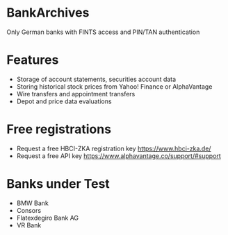 # BankArchives
Only German banks with FINTS access and PIN/TAN authentication
# Features
* Storage of account statements, securities account data
 * Storing historical stock prices from Yahoo! Finance or AlphaVantage
 * Wire transfers and appointment transfers
 * Depot and price data evaluations
# Free registrations
 * Request a free HBCI-ZKA registration key https://www.hbci-zka.de/
 * Request a free API key https://www.alphavantage.co/support/#support

# Banks under Test
 * BMW Bank
 * Consors
 * Flatexdegiro Bank AG
 * VR Bank
